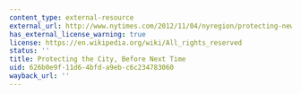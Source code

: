 ```yaml
---
content_type: external-resource
external_url: http://www.nytimes.com/2012/11/04/nyregion/protecting-new-york-city-before-next-time.html?pagewanted=all&_r=0
has_external_license_warning: true
license: https://en.wikipedia.org/wiki/All_rights_reserved
status: ''
title: Protecting the City, Before Next Time
uid: 626b0e9f-11d6-4bfd-a9eb-c6c234783060
wayback_url: ''
---
```

